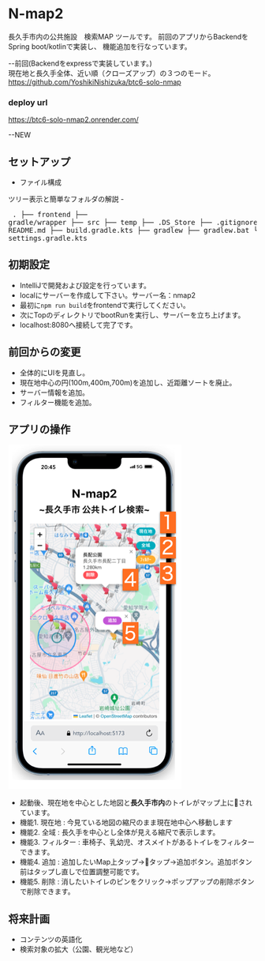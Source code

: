 # N-map2
長久手市内の公共施設　検索MAP ツールです。
前回のアプリからBackendをSpring boot/kotlinで実装し、
機能追加を行なっています。 

--前回(Backendをexpressで実装しています。)  
現在地と長久手全体、近い順（クローズアップ）の３つのモード。
https://github.com/YoshikiNishizuka/btc6-solo-nmap

### deploy url
https://btc6-solo-nmap2.onrender.com/

--NEW

## セットアップ

- ファイル構成

ツリー表示と簡単なフォルダの解説
-<pre>
.
├── frontend
├── gradle/wrapper
├── src
├── temp
├── .DS_Store
├── .gitignore
├── README.md
├── build.gradle.kts
├── gradlew
├── gradlew.bat
└── settings.gradle.kts
</pre>

## 初期設定
- IntelliJで開発および設定を行っています。
- localにサーバーを作成して下さい。サーバー名：nmap2
- 最初に`npm run build`をfrontendで実行してください。  
- 次にTopのディレクトリでbootRunを実行し、サーバーを立ち上げます。
- localhost:8080へ接続して完了です。

## 前回からの変更
- 全体的にUIを見直し。
- 現在地中心の円(100m,400m,700m)を追加し、近距離ソートを廃止。
- サーバー情報を追加。
- フィルター機能を追加。

## アプリの操作
![image.png](image%2Fimage.png)
- 起動後、現在地を中心とした地図と**長久手市内**のトイレがマップ上に📍されています。
- 機能1. 現在地 : 今見ている地図の縮尺のまま現在地中心へ移動します
- 機能2. 全域 : 長久手を中心とし全体が見える縮尺で表示します。
- 機能3. フィルター : 車椅子、乳幼児、オスメイトがあるトイレをフィルターできます。
- 機能4. 追加 : 追加したいMap上タップ→📍タップ→追加ボタン。追加ボタン前はタップし直しで位置調整可能です。
- 機能5. 削除 : 消したいトイレのピンをクリック→ポップアップの削除ボタンで削除できます。

## 将来計画
- コンテンツの英語化
- 検索対象の拡大（公園、観光地など）